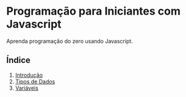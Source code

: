 
# Programação para Iniciantes com Javascript

Aprenda programação do zero usando Javascript.

## Índice

1. [Introdução](./intro.md)
1. [Tipos de Dados](./data-types.md)
2. [Variáveis](./variables.md)